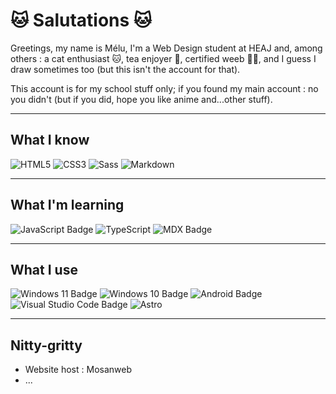# 🐱 Salutations 🐱
Greetings, my name is Mélu, I'm a Web Design student at HEAJ and, among others : a cat enthusiast 🐱, tea enjoyer 🍵, certified weeb 🐱‍👤,  and I guess I draw sometimes too (but this isn't the account for that).

This account is for my school stuff only; if you found my main account : no you didn't (but if you did, hope you like anime and...other stuff).

---
## What I know
![HTML5](https://img.shields.io/badge/HTML5-E34F26?logo=html5&logoColor=fff&style=flat)
![CSS3](https://img.shields.io/badge/CSS3-1572B6?logo=css3&logoColor=fff&style=flat)
![Sass](https://img.shields.io/badge/Sass-C69?logo=sass&logoColor=fff&style=flat)
![Markdown](https://img.shields.io/badge/Markdown-000?logo=markdown&logoColor=fff&style=flat)


---
## What I'm learning
![JavaScript Badge](https://img.shields.io/badge/JavaScript-F7DF1E?logo=javascript&logoColor=000&style=flat)
![TypeScript](https://img.shields.io/badge/TypeScript-3178C6?logo=typescript&logoColor=fff&style=flat)
![MDX Badge](https://img.shields.io/badge/MDX-1B1F24?logo=mdx&logoColor=fff&style=flat)

---
## What I use
![Windows 11 Badge](https://img.shields.io/badge/Windows%2011-0078D4?logo=windows11&logoColor=fff&style=flat)
![Windows 10 Badge](https://img.shields.io/badge/Windows%2010-0078D6?logo=windows10&logoColor=fff&style=flat)
![Android Badge](https://img.shields.io/badge/Android-3DDC84?logo=android&logoColor=fff&style=flat)
![Visual Studio Code Badge](https://img.shields.io/badge/Visual%20Studio%20Code-007ACC?logo=visualstudiocode&logoColor=fff&style=flat)
![Astro](https://img.shields.io/badge/Astro-BC52EE?logo=astro&logoColor=fff&style=flat)

---
## Nitty-gritty
* Website host : Mosanweb
* ...
